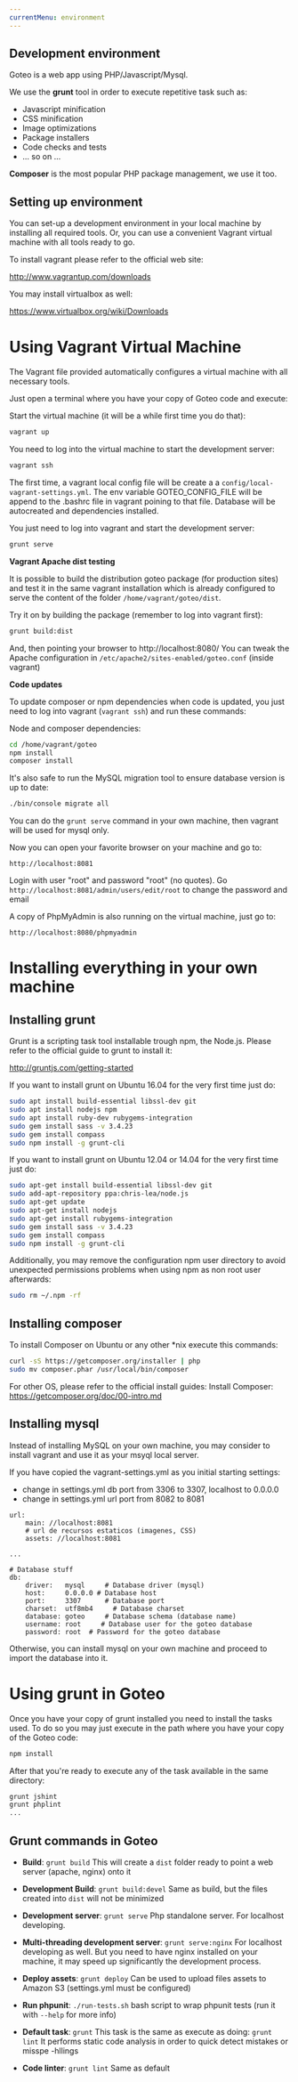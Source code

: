 ```yaml
---
currentMenu: environment
---
```

## Development environment

Goteo is a web app using PHP/Javascript/Mysql. 

We use the **grunt** tool in order to execute repetitive task such as:
* Javascript minification
* CSS minification
* Image optimizations
* Package installers
* Code checks and tests
* ... so on ...

**Composer** is the most popular PHP package management, we use it too.

## Setting up environment

You can set-up a development environment in your local machine by installing all required tools. Or, you can use a convenient Vagrant virtual machine with all tools ready to go.

To install vagrant please refer to the official web site:

http://www.vagrantup.com/downloads

You may install virtualbox as well:

https://www.virtualbox.org/wiki/Downloads

Using Vagrant Virtual Machine
=============================

The Vagrant file provided automatically configures a virtual machine with all necessary tools.

Just open a terminal where you have your copy of Goteo code and execute:

Start the virtual machine (it will be a while first time you do that):

```bash
vagrant up
```

You need to log into the virtual machine to start the development server:

```bash
vagrant ssh
```

The first time, a vagrant local config file will be create a a `config/local-vagrant-settings.yml`. The env variable GOTEO_CONFIG_FILE will be append to the .bashrc file in vagrant poining to that file. Database will be autocreated and dependencies installed.

You just need to log into vagrant and start the development server:

```bash
grunt serve
```

**Vagrant Apache dist testing**

It is possible to build the distribution goteo package (for production sites) and test it in the same vagrant installation which is already configured to serve the content of the folder `/home/vagrant/goteo/dist`.

Try it on by building the package (remember to log into vagrant first):

```bash
grunt build:dist
```

And, then pointing your browser to http://localhost:8080/
You can tweak the Apache configuration in `/etc/apache2/sites-enabled/goteo.conf` (inside vagrant)


**Code updates**

To update composer or npm dependencies when code is updated, you just need to log into vagrant (`vagrant ssh`) and run these commands:

Node and composer dependencies:

```bash
cd /home/vagrant/goteo
npm install
composer install
```

It's also safe to run the MySQL migration tool to ensure database version is up to date:

```bash
./bin/console migrate all
```


You can do the `grunt serve` command in your own machine, then vagrant will be used for mysql only.

Now you can open your favorite browser on your machine and go to:

`http://localhost:8081`

Login with user "root" and password "root" (no quotes).
Go `http://localhost:8081/admin/users/edit/root` to change the password and email

A copy of PhpMyAdmin is also running on the virtual machine, just go to:

`http://localhost:8080/phpmyadmin`

Installing everything in your own machine
=========================================

## Installing grunt

Grunt is a scripting task tool installable trough npm, the Node.js.
Please refer to the official guide to grunt to install it:

http://gruntjs.com/getting-started

If you want to install grunt on Ubuntu 16.04 for the very first time just do:

```bash
sudo apt install build-essential libssl-dev git
sudo apt install nodejs npm
sudo apt install ruby-dev rubygems-integration
sudo gem install sass -v 3.4.23
sudo gem install compass
sudo npm install -g grunt-cli
```

If you want to install grunt on Ubuntu 12.04 or 14.04 for the very first time just do:

```bash
sudo apt-get install build-essential libssl-dev git
sudo add-apt-repository ppa:chris-lea/node.js
sudo apt-get update
sudo apt-get install nodejs
sudo apt-get install rubygems-integration
sudo gem install sass -v 3.4.23
sudo gem install compass
sudo npm install -g grunt-cli
```

Additionally, you may remove the configuration npm user directory to avoid
unexpected permissions problems when using npm as non root user afterwards:

```bash
sudo rm ~/.npm -rf
```

## Installing composer

To install Composer on Ubuntu or any other *nix execute this commands:

```bash
curl -sS https://getcomposer.org/installer | php
sudo mv composer.phar /usr/local/bin/composer
```

For other OS, please refer to the official install guides:
Install Composer: https://getcomposer.org/doc/00-intro.md


## Installing mysql

Instead of installing MySQL on your own machine, you may consider to install vagrant and use it as your msyql local server.

If you have copied the vagrant-settings.yml as you initial starting settings:
- change in settings.yml db port from 3306 to 3307, localhost to 0.0.0.0
- change in settings.yml url port from 8082 to 8081

```
url:
    main: //localhost:8081
    # url de recursos estaticos (imagenes, CSS)
    assets: //localhost:8081

...

# Database stuff
db:
    driver:   mysql     # Database driver (mysql)
    host:     0.0.0.0 # Database host
    port:     3307      # Database port
    charset:  utf8mb4     # Database charset
    database: goteo     # Database schema (database name)
    username: root     # Database user for the goteo database
    password: root  # Password for the goteo database
```


Otherwise, you can install mysql on your own machine and proceed to import the database into it.

<a name="#grunt"></a>
Using grunt in Goteo
====================

Once you have your copy of grunt installed you need to install the tasks used.
To do so you may just execute in the path where you have your copy of the Goteo code:

```bash
npm install
```

After that you're ready to execute any of the task available in the same directory:

```bash
grunt jshint
grunt phplint
...
```

Grunt commands in Goteo
-----------------------

* **Build**: `grunt build`
  This will create a `dist` folder ready to point a web server (apache, nginx) onto it

* **Development Build**: `grunt build:devel`
  Same as build, but the files created into `dist` will not be minimized

* **Development server**: `grunt serve`
  Php standalone server. For localhost developing.

* **Multi-threading development server**: `grunt serve:nginx`
  For localhost developing as well. But you need to have nginx installed on your machine, it may speed up significantly the development process.

* **Deploy assets**: `grunt deploy`
  Can be used to upload files assets to Amazon S3 (settings.yml must be configured)

* **Run phpunit**: `./run-tests.sh`
  bash script to wrap phpunit tests (run it with `--help` for more info)

* **Default task**: `grunt`
  This task is the same as execute as doing: `grunt lint`
  It performs static code analysis in order to quick detect mistakes or misspe -hllings

* **Code linter**: `grunt lint`
  Same as default



